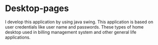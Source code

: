 # Desktop-pages
I develop this application by using java swing. This application is based on user credentials like user name and passwords. These types of home desktop used in billing management system and other general life applications.
